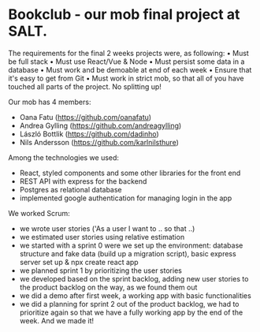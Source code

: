 # Bookclub - our mob final project at SALT. 

The requirements for the final 2 weeks projects were, as following: 
• Must be full stack
• Must use React/Vue & Node
• Must persist some data in a database
• Must work and be demoable at end of each week
• Ensure that it's easy to get from Git
• Must work in strict mob, so that all of you have touched all parts of the project. No splitting up!

Our mob has 4 members:
- Oana Fatu (https://github.com/oanafatu)
- Andrea Gylling (https://github.com/andreagylling)
- László Bottlik (https://github.com/dadinho)
- Nils Andersson (https://github.com/karlnilsthure)

Among the technologies we used:
- React, styled components and some other libraries for the front end
- REST API with express for the backend 
- Postgres as relational database
- implemented google authentication for managing login in the app

We worked Scrum: 
- we wrote user stories ('As a user I want to .. so that ..)
- we estimated user stories using relative estimation
- we started with a sprint 0 were we set up the environment: database structure and fake data (build up a migration script), basic express server set up & npx create react app
- we planned sprint 1 by prioritizing the user stories
- we developed based on the sprint backlog, adding new user stories to the product backlog on the way, as we found them out
- we did a demo after first week, a working app with basic functionalities
- we did a planning for sprint 2 out of the product backlog, we had to prioritize again so that we have a fully working app by the end of the week. And we made it! 


